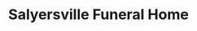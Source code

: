 ---
title: "Salyersville Funeral Home"
url: /salyersville/salyersville-funeral-home/
shop: funeral directors
---